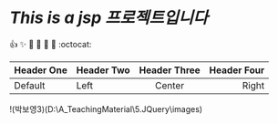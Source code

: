 # *This is a jsp 프로젝트입니다*
:+1: :sparkles: :camel: :tada: :rocket: :metal: :octocat: 
   
| Header One | Header Two | Header Three | Header Four |
| ---------- | :--------- | :----------: | ----------: |
| Default    | Left       | Center       | Right       |
!(박보영3)(D:\A_TeachingMaterial\5.JQuery\images)
